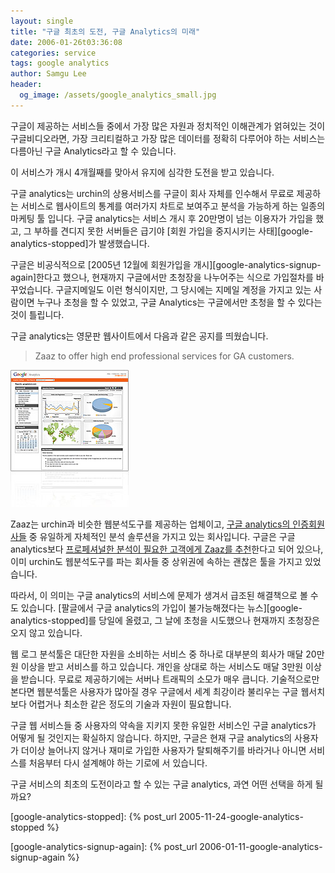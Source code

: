```yaml
---
layout: single
title: "구글 최초의 도전, 구글 Analytics의 미래"
date: 2006-01-26t03:36:08
categories: service
tags: google analytics
author: Samgu Lee
header:
  og_image: /assets/google_analytics_small.jpg
---
```


구글이 제공하는 서비스들 중에서 가장 많은 자원과 정치적인 이해관계가 얽혀있는 것이 구글비디오라면, 가장 크리티컬하고 가장 많은 데이터를 정확히 다루어야 하는 서비스는 다름아닌 구글 Analytics라고 할 수 있습니다.

이 서비스가 개시 4개월째를 맞아서 유지에 심각한 도전을 받고 있습니다.

구글 analytics는 urchin의 상용서비스를 구글이 회사 자체를 인수해서 무료로 제공하는 서비스로 웹사이트의 통계를 여러가지 차트로 보여주고 분석을 가능하게 하는 일종의 마케팅 툴 입니다. 구글 analytics는 서비스 개시 후 20만명이 넘는 이용자가 가입을 했고, 그 부하를 견디지 못한 서버들은 급기야 [회원 가입을 중지시키는 사태][google-analytics-stopped]가 발생했습니다.

구글은 비공식적으로 [2005년 12월에 회원가입을 개시][google-analytics-signup-again]한다고 했으나, 현재까지 구글에서만 초청장을 나누어주는 식으로 가입절차를 바꾸었습니다. 구글지메일도 이런 형식이지만, 그 당시에는 지메일 계정을 가지고 있는 사람이면 누구나 초청을 할 수 있었고, 구글 Analytics는 구글에서만 초청을 할 수 있다는 것이 틀립니다.

구글 analytics는 영문판 웹사이트에서 다음과 같은 공지를 띄웠습니다.

> Zaaz to offer high end professional services for GA customers.

![Golgle Analytics](/assets/google_analytics_small.jpg)

Zaaz는 urchin과 비슷한 웹분석도구를 제공하는 업체이고, [구글 analytics의 인증회원사들](http://www.google.com/analytics/support_partner_provided.html) 중 유일하게 자체적인 분석 솔루션을 가지고 있는 회사입니다. 구글은 구글 analytics보다 [프로페셔널한 분석이 필요한 고객에게 Zaaz를 추천](http://www.zaaz.com/default.asp?pageID=googleanalytics)한다고 되어 있으나, 이미 urchin도 웹분석도구를 파는 회사들 중 상위권에 속하는 괜찮은 툴을 가지고 있었습니다.

따라서, 이 의미는 구글 analytics의 서비스에 문제가 생겨서 급조된 해결책으로 볼 수도 있습니다. [팔글에서 구글 analytics의 가입이 불가능해졌다는 뉴스][google-analytics-stopped]를 당일에 올렸고, 그 날에 초청을 시도했으나 현재까지 초청장은 오지 않고 있습니다.

웹 로그 분석툴은 대단한 자원을 소비하는 서비스 중 하나로 대부분의 회사가 매달 20만원 이상을 받고 서비스를 하고 있습니다. 개인을 상대로 하는 서비스도 매달 3만원 이상을 받습니다. 무료로 제공하기에는 서버나 트래픽의 소모가 매우 큽니다. 기술적으로만 본다면 웹분석툴은 사용자가 많아질 경우 구글에서 세계 최강이라 불리우는 구글 웹서치보다 어렵거나 최소한 같은 정도의 기술과 자원이 필요합니다.

구글 웹 서비스들 중 사용자의 약속을 지키지 못한 유일한 서비스인 구글 analytics가 어떻게 될 것인지는 확실하지 않습니다. 하지만, 구글은 현재 구글 analytics의 사용자가 더이상 늘어나지 않거나 재미로 가입한 사용자가 탈퇴해주기를 바라거나 아니면 서비스를 처음부터 다시 설계해야 하는 기로에 서 있습니다.

구글 서비스의 최초의 도전이라고 할 수 있는 구글 analytics, 과연 어떤 선택을 하게 될까요?

[google-analytics-stopped]: {% post_url 2005-11-24-google-analytics-stopped %}

[google-analytics-signup-again]: {% post_url 2006-01-11-google-analytics-signup-again %}
